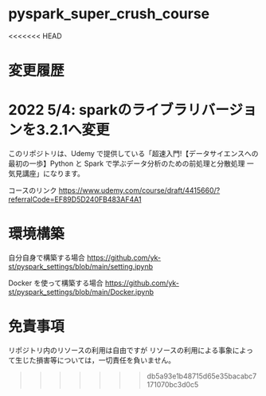 # pyspark_super_crush_course

<<<<<<< HEAD
# 変更履歴
2022 5/4: sparkのライブラリバージョンを3.2.1へ変更
=======
このリポジトリは、Udemy で提供している「超速入門!【データサイエンスへの最初の一歩】Python と Spark で学ぶデータ分析のための前処理と分散処理 一気見講座」になります。

コースのリンク
https://www.udemy.com/course/draft/4415660/?referralCode=EF89D5D240FB483AF4A1

# 環境構築

自分自身で構築する場合 https://github.com/yk-st/pyspark_settings/blob/main/setting.ipynb

Docker を使って構築する場合 https://github.com/yk-st/pyspark_settings/blob/main/Docker.ipynb

# 免責事項

リポジトリ内のリソースの利用は自由ですが リソースの利用による事象によって生じた損害等については，一切責任を負いません。
>>>>>>> db5a93e1b48715d65e35bacabc7171070bc3d0c5

